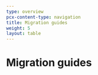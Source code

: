 ```yaml
---
type: overview
pcx-content-type: navigation
title: Migration guides
weight: 5
layout: table
---
```


# Migration guides
